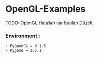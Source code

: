 # OpenGL-Examples

TODO: OpenGL Hataları var bunları Düzelt 

### Environment : 
    - PyOpenGL = 3.1.5
    - Pygame = 2.5.1